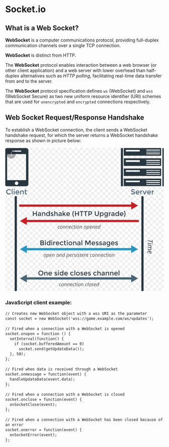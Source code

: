 # Socket.io

## What is a Web Socket?
**WebSocket** is a computer communications protocol, providing full-duplex communication channels over a single TCP connection.

**WebSocket** is distinct from HTTP.

The **WebSocket** protocol enables interaction between a web browser (or other client application) and a web server with lower overhead than half-duplex alternatives such as *HTTP polling*, facilitating real-time data transfer from and to the server.

The **WebSocket** protocol specification defines `ws` (WebSocket) and `wss` (WebSocket Secure) as two new uniform resource identifier (URI) schemes that are used for `unencrypted` and `encrypted` connections respectively.

## Web Socket Request/Response Handshake
To establish a WebSocket connection, the client sends a WebSocket handshake request, for which the server returns a WebSocket handshake response as shown in picture below:

![](./images/read12a.PNG)

### JavaScript client example:
```
// Creates new WebSocket object with a wss URI as the parameter
const socket = new WebSocket('wss://game.example.com/ws/updates');

// Fired when a connection with a WebSocket is opened
socket.onopen = function () {
  setInterval(function() {
    if (socket.bufferedAmount == 0)
      socket.send(getUpdateData());
  }, 50);
};

// Fired when data is received through a WebSocket
socket.onmessage = function(event) {
  handleUpdateData(event.data);
};

// Fired when a connection with a WebSocket is closed
socket.onclose = function(event) {
  onSocketClose(event);
};

// Fired when a connection with a WebSocket has been closed because of an error
socket.onerror = function(event) {
  onSocketError(event);
};
```

